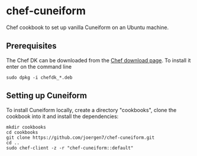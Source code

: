 # chef-cuneiform

Chef cookbook to set up vanilla Cuneiform on an Ubuntu machine.


## Prerequisites

The Chef DK can be downloaded from the [Chef download page](https://downloads.chef.io/chef-dk/).
To install it enter on the command line

    sudo dpkg -i chefdk_*.deb

## Setting up Cuneiform

To install Cuneiform locally, create a directory "cookbooks", clone the cookbook
into it and install the dependencies:

    mkdir cookbooks
    cd cookbooks
    git clone https://github.com/joergen7/chef-cuneiform.git
    cd ..
    sudo chef-client -z -r "chef-cuneiform::default"
